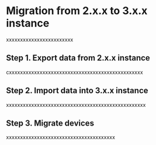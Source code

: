 # Migration from 2.x.x to 3.x.x instance
xxxxxxxxxxxxxxxxxxxxxxxx


##	Step 1. Export data from 2.x.x instance
cxxxxxxxxxxxxxxxxxxxxxxxxxxxxxxxxxxxxxxxxxxxxxxxx

##	Step 2. Import data into 3.x.x instance
xxxxxxxxxxxxxxxxxxxxxxxxxxxxxxxxxxxxxxxxxxxxxxxxxx

##	Step 3. Migrate devices
xxxxxxxxxxxxxxxxxxxxxxxxxxxxxxxxxxxxxxx